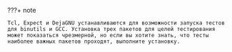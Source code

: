 ???+ note

    Tcl, Expect и DejaGNU устанавливаются для возможности запуска тестов для binutils и GCC. Установка трех пакетов для целей тестирования может показаться чрезмерной, но если вы хотите знать, что тесты наиболее важных пакетов проходят, выполните установку.
